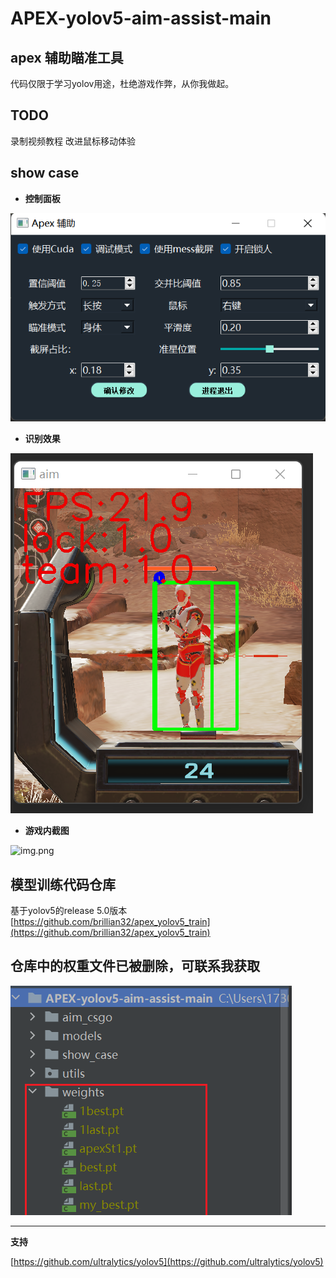 # APEX-yolov5-aim-assist-main

## apex 辅助瞄准工具
  代码仅限于学习yolov用途，杜绝游戏作弊，从你我做起。

## TODO
  录制视频教程
  改进鼠标移动体验
## show case

* **控制面板**

![img.png](img.png)


* **识别效果**

![img_1.png](show_case/img_1.png)

* **游戏内截图**

![img.png](show_case/img.png)

## 模型训练代码仓库
基于yolov5的release 5.0版本 [https://github.com/brillian32/apex_yolov5_train](https://github.com/brillian32/apex_yolov5_train)

## 仓库中的权重文件已被删除，可联系我获取

![img.png](show_case/3img.png)

----------------------------------
**支持**

[https://github.com/ultralytics/yolov5](https://github.com/ultralytics/yolov5)
